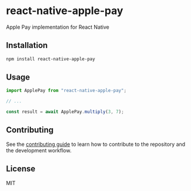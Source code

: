 # react-native-apple-pay

Apple Pay implementation for React Native

## Installation

```sh
npm install react-native-apple-pay
```

## Usage

```js
import ApplePay from "react-native-apple-pay";

// ...

const result = await ApplePay.multiply(3, 7);
```

## Contributing

See the [contributing guide](CONTRIBUTING.md) to learn how to contribute to the repository and the development workflow.

## License

MIT
